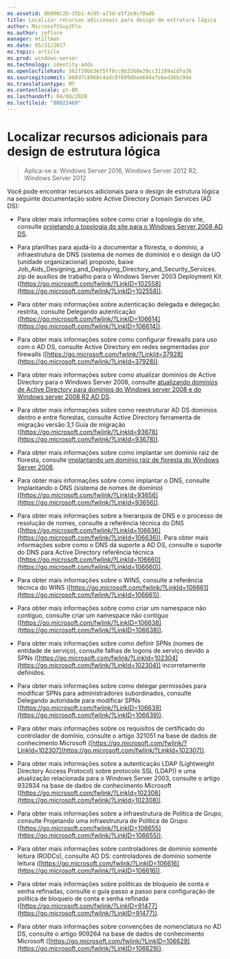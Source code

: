 ```yaml
---
ms.assetid: 8b900c2b-35b1-4c95-a73d-e5f2e9cf0adb
title: Localizar recursos adicionais para design de estrutura lógica
author: MicrosoftGuyJFlo
ms.author: joflore
manager: mtillman
ms.date: 05/31/2017
ms.topic: article
ms.prod: windows-server
ms.technology: identity-adds
ms.openlocfilehash: 562f29bb36f5ff0cc0b2260e29cc31189a1dfa36
ms.sourcegitcommit: b00d7c8968c4adc8f699dbee694afe6ed36bc9de
ms.translationtype: MT
ms.contentlocale: pt-BR
ms.lasthandoff: 04/08/2020
ms.locfileid: "80822469"
---
```

# <a name="finding-additional-resources-for-logical-structure-design"></a>Localizar recursos adicionais para design de estrutura lógica

>Aplica-se a: Windows Server 2016, Windows Server 2012 R2, Windows Server 2012

Você pode encontrar recursos adicionais para o design de estrutura lógica na seguinte documentação sobre Active Directory Domain Services (AD DS):  
  
- Para obter mais informações sobre como criar a topologia do site, consulte [projetando a topologia do site para o Windows Server 2008 AD DS](Designing-the-Site-Topology.md).  

- Para planilhas para ajudá-lo a documentar a floresta, o domínio, a infraestrutura de DNS (sistema de nomes de domínio) e o design da UO (unidade organizacional) proposto, baixe Job_Aids_Designing_and_Deploying_Directory_and_Security_Services. zip de auxílios de trabalho para o Windows Server 2003 Deployment Kit ([https://go.microsoft.com/fwlink/?LinkID=102558](https://go.microsoft.com/fwlink/?LinkID=102558)).  
  
- Para obter mais informações sobre autenticação delegada e delegação restrita, consulte Delegando autenticação ([https://go.microsoft.com/fwlink/?LinkID=106614](https://go.microsoft.com/fwlink/?LinkID=106614)).  
  
- Para obter mais informações sobre como configurar firewalls para uso com o AD DS, consulte Active Directory em redes segmentadas por firewalls ([https://go.microsoft.com/fwlink/?LinkId=37928](https://go.microsoft.com/fwlink/?LinkId=37928)).  
  
- Para obter mais informações sobre como atualizar domínios de Active Directory para o Windows Server 2008, consulte [atualizando domínios de Active Directory para domínios do Windows server 2008 e do Windows server 2008 R2 AD DS](https://technet.microsoft.com/library/cc731188.aspx).  
  
- Para obter mais informações sobre como reestruturar AD DS domínios dentro e entre florestas, consulte Active Directory ferramenta de migração versão 3,1 Guia de migração ([https://go.microsoft.com/fwlink/?LinkId=93678](https://go.microsoft.com/fwlink/?LinkId=93678)).  
  
- Para obter mais informações sobre como implantar um domínio raiz de floresta, consulte [implantando um domínio raiz de floresta do Windows Server 2008](https://technet.microsoft.com/library/cc731174.aspx).  
  
- Para obter mais informações sobre como implantar o DNS, consulte Implantando o DNS (sistema de nomes de domínio) ([https://go.microsoft.com/fwlink/?LinkId=93656](https://go.microsoft.com/fwlink/?LinkId=93656)).  
  
- Para obter mais informações sobre a hierarquia de DNS e o processo de resolução de nomes, consulte a referência técnica do DNS ([https://go.microsoft.com/fwlink/?LinkId=106636](https://go.microsoft.com/fwlink/?LinkId=106636)). Para obter mais informações sobre como o DNS dá suporte a AD DS, consulte o suporte do DNS para Active Directory referência técnica ([https://go.microsoft.com/fwlink/?LinkId=106660](https://go.microsoft.com/fwlink/?LinkId=106660)).  
  
- Para obter mais informações sobre o WINS, consulte a referência técnica do WINS ([https://go.microsoft.com/fwlink/?LinkId=106661](https://go.microsoft.com/fwlink/?LinkId=106661)).  
  
- Para obter mais informações sobre como criar um namespace não contíguo, consulte criar um namespace não contíguo ([https://go.microsoft.com/fwlink/?LinkID=106638](https://go.microsoft.com/fwlink/?LinkID=106638)).  
  
- Para obter mais informações sobre como definir SPNs (nomes de entidade de serviço), consulte falhas de logons de serviço devido a SPNs ([https://go.microsoft.com/fwlink/?LinkId=102304](https://go.microsoft.com/fwlink/?LinkId=102304)) incorretamente definidos.  
  
- Para obter mais informações sobre como delegar permissões para modificar SPNs para administradores subordinados, consulte Delegando autoridade para modificar SPNs ([https://go.microsoft.com/fwlink/?LinkID=106639](https://go.microsoft.com/fwlink/?LinkID=106639)).  
  
- Para obter mais informações sobre os requisitos de certificado do controlador de domínio, consulte o artigo 321051 na base de dados de conhecimento Microsoft ([https://go.microsoft.com/fwlink/?LinkId=102307](https://go.microsoft.com/fwlink/?LinkId=102307)).  
  
- Para obter mais informações sobre a autenticação LDAP (Lightweight Directory Access Protocol) sobre protocolo SSL (LDAP)) e uma atualização relacionada para o Windows Server 2003, consulte o artigo 932834 na base de dados de conhecimento Microsoft ([https://go.microsoft.com/fwlink/?LinkId=102308](https://go.microsoft.com/fwlink/?LinkId=102308)).  
  
- Para obter mais informações sobre a infraestrutura de Política de Grupo, consulte Projetando uma infraestrutura de Política de Grupo ([https://go.microsoft.com/fwlink/?LinkID=106655](https://go.microsoft.com/fwlink/?LinkID=106655)).  
  
- Para obter mais informações sobre controladores de domínio somente leitura (RODCs), consulte AD DS: controladores de domínio somente leitura ([https://go.microsoft.com/fwlink/?LinkID=106616](https://go.microsoft.com/fwlink/?LinkID=106616)).  
  
- Para obter mais informações sobre políticas de bloqueio de conta e senha refinadas, consulte o guia passo a passo para configuração de política de bloqueio de conta e senha refinada ([https://go.microsoft.com/fwlink/?LinkID=91477](https://go.microsoft.com/fwlink/?LinkID=91477)).  
  
- Para obter mais informações sobre convenções de nomenclatura no AD DS, consulte o artigo 909264 na base de dados de conhecimento Microsoft ([https://go.microsoft.com/fwlink/?LinkID=106629](https://go.microsoft.com/fwlink/?LinkID=106629)).  
